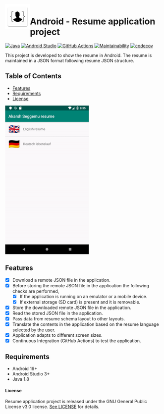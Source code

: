 <img align="left" width="80" height="80" src="https://raw.githubusercontent.com/akarsh/android-akarsh-seggemu-resume/master/app/src/main/ic_launcher-web.png" alt="Android resume application project app icon">

# Android - Resume application project

[![Java](https://img.shields.io/badge/java-1.8-blue.svg)](https://developer.android.com/studio/write/java8-support)
[![Android Studio](https://img.shields.io/badge/android%20studio-3.2.1-green.svg)](https://developer.android.com/studio/)
[![GitHub Actions](https://github.com/akarsh/android-akarsh-seggemu-resume/actions/workflows/instrumentation-tests-on-push.yml/badge.svg)](https://github.com/akarsh/android-akarsh-seggemu-resume/actions/workflows/instrumentation-tests-on-push.yml)
[![Maintainability](https://api.codeclimate.com/v1/badges/ec01ba1df913a5e6f2cb/maintainability)](https://codeclimate.com/github/akarsh/android-akarsh-seggemu-resume/maintainability)
[![codecov](https://codecov.io/gh/akarsh/android-akarsh-seggemu-resume/branch/master/graph/badge.svg)](https://codecov.io/gh/akarsh/android-akarsh-seggemu-resume)

This project is developed to show the resume in Android.
The resume is maintained in a JSON format following resume JSON structure.

## Table of Contents

  - [Features](#features)
  - [Requirements](#requirements)
  - [License](#license)

<img height="480" src="Images/demoOfAndroidApp.gif" alt="demo of Android resume application project">

## Features

- [x] Download a remote JSON file in the application.
- [x] Before storing the remote JSON file in the application the following checks are performed, 
    - [x] If the application is running on an emulator or a mobile device.
    - [x] If external storage (SD card) is present and it is removable.
- [x] Store the downloaded remote JSON file in the application.
- [x] Read the stored JSON file in the application.
- [x] Pass data from resume schema layout to other layouts.
- [x] Translate the contents in the application based on the resume language selected by the user.
- [x] Application adapts to different screen sizes.
- [x] Continuous Integration (GitHub Actions) to test the application.

## Requirements

- Android 16+
- Android Studio 3+
- Java 1.8

#### License

Resume application project is released under the GNU General Public License v3.0 license. [See LICENSE](https://github.com/akarsh/akarsh-seggemu-resume/blob/master/LICENSE) for details.

